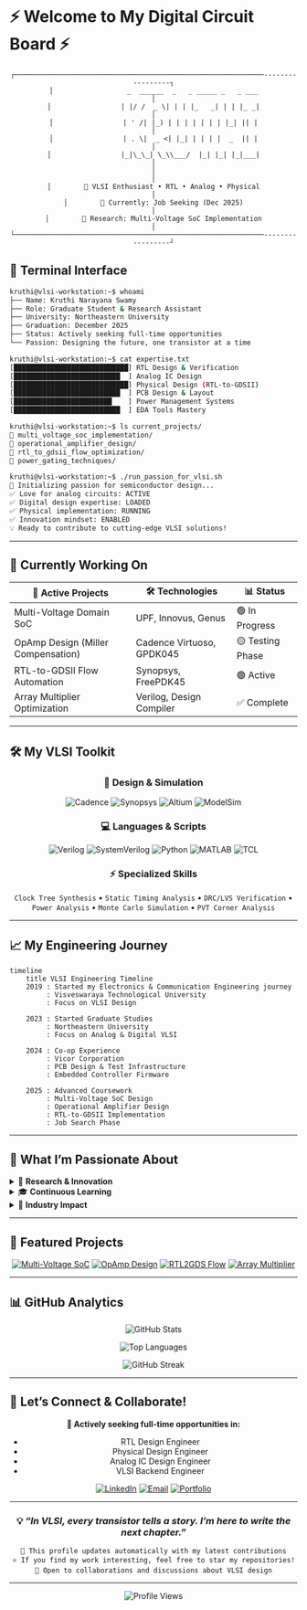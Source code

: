 # ⚡ Welcome to My Digital Circuit Board ⚡

<div align="center">


```
┌─────────────────────────────────────────────────────────────-----------------┐
│                  _  ______  _   _ _____ _   _ ___                            │
│                 | |/ /  _ \| | | |_   _| | | |_ _|                           │
│                 | ' /| |_) | | | | | | | |_| || |                            │
│                 | . \|  _ <| |_| | | | |  _  || |                            │
│                 |_|\_\_| \_\\___/  |_| |_| |_|___|                           │
│                                                                              │
│        🎯 VLSI Enthusiast • RTL • Analog • Physical                          │
│        📍 Currently: Job Seeking (Dec 2025)                                  │
│        🔬 Research: Multi-Voltage SoC Implementation                         │
└─────────────────────────────────────────────────────────────-----------------┘

```

</div>

## 🔌 Terminal Interface

```bash
kruthi@vlsi-workstation:~$ whoami
├── Name: Kruthi Narayana Swamy
├── Role: Graduate Student & Research Assistant
├── University: Northeastern University
├── Graduation: December 2025
├── Status: Actively seeking full-time opportunities
└── Passion: Designing the future, one transistor at a time

kruthi@vlsi-workstation:~$ cat expertise.txt
[████████████████████████████] RTL Design & Verification
[██████████████████████████  ] Analog IC Design  
[████████████████████████████] Physical Design (RTL-to-GDSII)
[██████████████████████████  ] PCB Design & Layout
[████████████████████████    ] Power Management Systems
[██████████████████████████  ] EDA Tools Mastery

kruthi@vlsi-workstation:~$ ls current_projects/
📁 multi_voltage_soc_implementation/
📁 operational_amplifier_design/
📁 rtl_to_gdsii_flow_optimization/
📁 power_gating_techniques/

kruthi@vlsi-workstation:~$ ./run_passion_for_vlsi.sh
🚀 Initializing passion for semiconductor design...
✅ Love for analog circuits: ACTIVE
✅ Digital design expertise: LOADED  
✅ Physical implementation: RUNNING
✅ Innovation mindset: ENABLED
💡 Ready to contribute to cutting-edge VLSI solutions!
```

-----

## 🎯 Currently Working On

<div align="center">

|🔧 **Active Projects**             |🛠️ **Technologies**       |📊 **Status**   |
|----------------------------------|-------------------------|---------------|
|Multi-Voltage Domain SoC          |UPF, Innovus, Genus      |🟢 In Progress  |
|OpAmp Design (Miller Compensation)|Cadence Virtuoso, GPDK045|🟡 Testing Phase|
|RTL-to-GDSII Flow Automation      |Synopsys, FreePDK45      |🟢 Active       |
|Array Multiplier Optimization     |Verilog, Design Compiler |✅ Complete     |

</div>

-----

## 🛠️ My VLSI Toolkit

<div align="center">

### 🎨 **Design & Simulation**

![Cadence](https://img.shields.io/badge/Cadence_Virtuoso-FF6B35?style=for-the-badge&logo=cadence&logoColor=white)
![Synopsys](https://img.shields.io/badge/Synopsys-1976D2?style=for-the-badge&logo=synopsys&logoColor=white)
![Altium](https://img.shields.io/badge/Altium_Designer-A5915F?style=for-the-badge&logo=altium-designer&logoColor=white)
![ModelSim](https://img.shields.io/badge/ModelSim-0066CC?style=for-the-badge&logoColor=white)

### 💻 **Languages & Scripts**

![Verilog](https://img.shields.io/badge/Verilog-FF6B6B?style=for-the-badge&logo=v&logoColor=white)
![SystemVerilog](https://img.shields.io/badge/SystemVerilog-4ECDC4?style=for-the-badge&logo=v&logoColor=white)
![Python](https://img.shields.io/badge/Python-3776AB?style=for-the-badge&logo=python&logoColor=white)
![MATLAB](https://img.shields.io/badge/MATLAB-0076A8?style=for-the-badge&logo=mathworks&logoColor=white)
![TCL](https://img.shields.io/badge/TCL-1f425f?style=for-the-badge&logoColor=white)

### ⚡ **Specialized Skills**

`Clock Tree Synthesis` • `Static Timing Analysis` • `DRC/LVS Verification` • `Power Analysis` • `Monte Carlo Simulation` • `PVT Corner Analysis`

</div>

-----

## 📈 My Engineering Journey

```mermaid
timeline
    title VLSI Engineering Timeline
    2019 : Started my Electronics & Communication Engineering journey
         : Visveswaraya Technological University
         : Focus on VLSI Design

    2023 : Started Graduate Studies
         : Northeastern University
         : Focus on Analog & Digital VLSI
    
    2024 : Co-op Experience
         : Vicor Corporation
         : PCB Design & Test Infrastructure
         : Embedded Controller Firmware
    
    2025 : Advanced Coursework
         : Multi-Voltage SoC Design
         : Operational Amplifier Design
         : RTL-to-GDSII Implementation
         : Job Search Phase
```

-----

## 🎯 What I’m Passionate About

<details>
<summary>🔬 <strong>Research & Innovation</strong></summary>
<br>

I’m deeply passionate about pushing the boundaries of semiconductor design. Currently exploring:

- **Multi-voltage domain architectures** for power-efficient SoCs
- **Advanced power gating techniques** with isolation cells and retention registers
- **Analog circuit optimization** through systematic design methodologies
- **Physical design challenges** in modern technology nodes

</details>

<details>
<summary>🎓 <strong>Continuous Learning</strong></summary>
<br>

Learning never stops in VLSI! I’m constantly expanding my knowledge in:

- Latest EDA tool features and methodologies
- Emerging semiconductor technologies and processes
- Industry best practices for design verification
- Advanced analog and mixed-signal design techniques

</details>

<details>
<summary>💼 <strong>Industry Impact</strong></summary>
<br>

I believe in creating technology that makes a difference. My focus areas include:

- **Energy-efficient designs** for sustainable electronics
- **Robust circuits** that meet strict PVT specifications
- **Automated design flows** that improve productivity
- **Innovative solutions** to complex engineering challenges

</details>

-----

## 🚀 Featured Projects

<div align="center">

[![Multi-Voltage SoC](https://img.shields.io/badge/🔋_Multi--Voltage_SoC-Power_Management-blue?style=for-the-badge)](https://github.com/kruthi2316/Multi-Voltage-Domain-SoC-Implementation-with-Advanced-Power-Optimization)
[![OpAmp Design](https://img.shields.io/badge/📡_OpAmp_Design-Analog_Circuits-green?style=for-the-badge)](https://github.com/kruthi2316/Design-and-Implementation-of-a-Low-Power-Two-Stage-CMOS-Op-amp-with-Miller-Compensation)
[![RTL2GDS Flow](https://img.shields.io/badge/⚙️_RTL2GDS_Flow-Physical_Design-orange?style=for-the-badge)](https://github.com/kruthi2316/RTL-to-GDSII-Implementation-of-4-bit-Synchronous-Counter-in-45nm-CMOS-Technology)
[![Array Multiplier](https://img.shields.io/badge/🔢_Array_Multiplier-Digital_Design-purple?style=for-the-badge)](https://github.com/kruthi2316/A-Comparative-Analysis-of-8-bit-Multiplier-Designs-in-Cadence-Virtuoso)

</div>

-----

## 📊 GitHub Analytics

<div align="center">

![GitHub Stats](https://github-readme-stats.vercel.app/api?username=kruthi2316&show_icons=true&theme=tokyonight&hide_border=true&bg_color=0D1117)

![Top Languages](https://github-readme-stats.vercel.app/api/top-langs/?username=kruthi2316&layout=compact&theme=tokyonight&hide_border=true&bg_color=0D1117)

![GitHub Streak](https://github-readme-streak-stats.herokuapp.com/?user=kruthi2316&theme=tokyonight&hide_border=true&background=0D1117)

</div>

-----

## 🤝 Let’s Connect & Collaborate!

<div align="center">

**🎯 Actively seeking full-time opportunities in:**

- RTL Design Engineer
- Physical Design Engineer
- Analog IC Design Engineer
- VLSI Backend Engineer

[![LinkedIn](https://img.shields.io/badge/LinkedIn-Connect-0077B5?style=for-the-badge&logo=linkedin&logoColor=white)](https://www.linkedin.com/in/kruthi-narayana-swamy/)
[![Email](https://img.shields.io/badge/Email-Contact-D14836?style=for-the-badge&logo=gmail&logoColor=white)](mailto:kruthi2316@gmail.com)
[![Portfolio](https://img.shields.io/badge/Portfolio-View-FF5722?style=for-the-badge&logo=web&logoColor=white)](https://kruthi-narayana-swamy.vercel.app/)

-----

### 💡 *“In VLSI, every transistor tells a story. I’m here to write the next chapter.”*

```
🔄 This profile updates automatically with my latest contributions
⭐ If you find my work interesting, feel free to star my repositories!
🤝 Open to collaborations and discussions about VLSI design
```

</div>

-----

<div align="center">
  <img src="https://komarev.com/ghpvc/?username=kruthi2316&label=Profile%20Views&color=0e75b6&style=flat" alt="Profile Views" />
</div>

<!--
**kruthi2316/kruthi2316** is a ✨ _special_ ✨ repository because its `README.md` (this file) appears on your GitHub profile.

Here are some ideas to get you started:

- 🔭 I’m currently working on ...
- 🌱 I’m currently learning ...
- 👯 I’m looking to collaborate on ...
- 🤔 I’m looking for help with ...
- 💬 Ask me about ...
- 📫 How to reach me: ...
- 😄 Pronouns: ...
- ⚡ Fun fact: ...
-->
